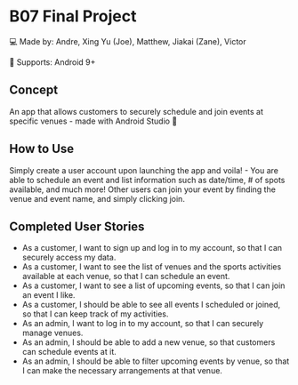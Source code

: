 # B07 Final Project

:computer: Made by: Andre, Xing Yu (Joe), Matthew, Jiakai (Zane), Victor

:iphone: Supports: Android 9+

## Concept

An app that allows customers to securely schedule and join events at specific venues - made with Android Studio :bell:

## How to Use

Simply create a user account upon launching the app and voila! - You are able to schedule an event and list information such as date/time, # of spots available, and much more! Other users can join your event by finding the venue and event name, and simply clicking join.

## Completed User Stories

- As a customer, I want to sign up and log in to my account, so that I can securely access my data.
- As a customer, I want to see the list of venues and the sports activities available at each venue,
so that I can schedule an event.
- As a customer, I want to see a list of upcoming events, so that I can join an event I like.
- As a customer, I should be able to see all events I scheduled or joined, so that I can keep track of
my activities.
- As an admin, I want to log in to my account, so that I can securely manage venues.
- As an admin, I should be able to add a new venue, so that customers can schedule events at it.
- As an admin, I should be able to filter upcoming events by venue, so that I can make the
necessary arrangements at that venue.
